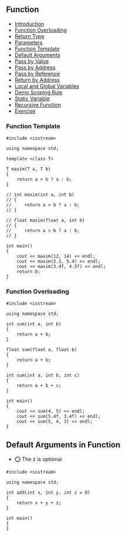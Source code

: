 ## Function

- [Introduction]()
- [Function Overloading]()
- [Return Type]()
- [Parameters]()
- [Function Template]()
- [Default Arguments]()
- [Pass by Value]()
- [Pass by Address]()
- [Pass by Reference]()
- [Return by Address]()
- [Local and Global Variables]()
- [Demo Scoping Rule]()
- [Static Variable]()
- [Recursive Function]()
- [Exercise]()

<!-- ------------Function Template----------- -->

### Function Template

```
#include <iostream>

using namespace std;

template <class T>

T maxim(T a, T b)
{
    return a > b ? a : b;
}

// int maxim(int a, int b)
// {
//     return a > b ? a : b;
// }

// float maxim(float a, int b)
// {
//     return a > b ? a : b;
// }

int main()
{
    cout << maxim(12, 14) << endl;
    cout << maxim(2.3, 5.4) << endl;
    cout << maxim(3.4f, 4.5f) << endl;
    return 0;
}
```

<!-- ------------Function Overloading----------- -->

### Function Overloading

```
#include <iostream>

using namespace std;

int sum(int a, int b)
{
    return a + b;
}

float sum(float a, float b)
{
    return a + b;
}

int sum(int a, int b, int c)
{
    return a + b + c;
}

int main()
{
    cout << sum(4, 5) << endl;
    cout << sum(5.4f, 3.4f) << endl;
    cout << sum(5, 4, 3) << endl;
}
```

<!-- ------------Default Arguments in Function----------- -->

## Default Arguments in Function

- ⭕ The z is optional
```
#include <iostream>

using namespace std;

int add(int x, int y, int z = 0)
{
    return x + y + z;
}

int main()
{
}
```

<!-- ------------Function Template----------- -->
<!-- ------------Function Template----------- -->

